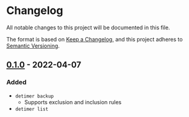 # Changelog
All notable changes to this project will be documented in this file.

The format is based on [Keep a Changelog](https://keepachangelog.com/en/1.0.0/),
and this project adheres to [Semantic Versioning](https://semver.org/spec/v2.0.0.html).

## [0.1.0] - 2022-04-07
### Added
- `detimer backup`
  - Supports exclusion and inclusion rules
- `detimer list`

[0.1.0]: https://github.com/clabe45/detimer/releases/tag/v0.1.0
